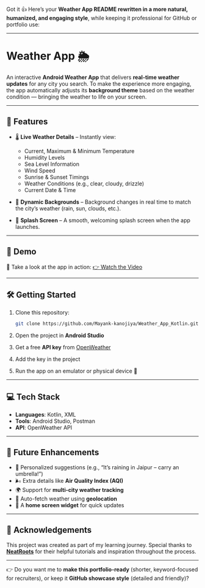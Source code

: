 Got it 👍
Here’s your **Weather App README rewritten in a more natural, humanized, and engaging style**, while keeping it professional for GitHub or portfolio use:

---

# Weather App 🌦️

An interactive **Android Weather App** that delivers **real-time weather updates** for any city you search. To make the experience more engaging, the app automatically adjusts its **background theme** based on the weather condition — bringing the weather to life on your screen.

---

## 🚀 Features

* 🌡️ **Live Weather Details** – Instantly view:

  * Current, Maximum & Minimum Temperature
  * Humidity Levels
  * Sea Level Information
  * Wind Speed
  * Sunrise & Sunset Timings
  * Weather Conditions (e.g., clear, cloudy, drizzle)
  * Current Date & Time

* 🎨 **Dynamic Backgrounds** – Background changes in real time to match the city’s weather (rain, sun, clouds, etc.).

* 🌟 **Splash Screen** – A smooth, welcoming splash screen when the app launches.

---

## 📸 Demo

🎥 Take a look at the app in action:
[👉 Watch the Video](https://drive.google.com/file/d/1-DnGHpoDfd5f3TY-FzI7clz3M9CHHQHi/view?usp=sharing)

---

## 🛠️ Getting Started

1. Clone this repository:

   ```bash
   git clone https://github.com/Mayank-kanojiya/Weather_App_Kotlin.git
   ```
2. Open the project in **Android Studio**
3. Get a free **API key** from [OpenWeather](https://openweathermap.org/)
4. Add the key in the project
5. Run the app on an emulator or physical device 🚀

---

## 💻 Tech Stack

* **Languages**: Kotlin, XML
* **Tools**: Android Studio, Postman
* **API**: OpenWeather API

---

## 📝 Future Enhancements

* 🌂 Personalized suggestions (e.g., “It’s raining in Jaipur – carry an umbrella!”)
* 🌬️ Extra details like **Air Quality Index (AQI)**
* 🌍 Support for **multi-city weather tracking**
* 📍 Auto-fetch weather using **geolocation**
* 📱 A **home screen widget** for quick updates

---

## 🙌 Acknowledgements

This project was created as part of my learning journey. Special thanks to **[NeatRoots](https://www.youtube.com/@NeatRoots)** for their helpful tutorials and inspiration throughout the process.

---

👉 Do you want me to **make this portfolio-ready** (shorter, keyword-focused for recruiters), or keep it **GitHub showcase style** (detailed and friendly)?
